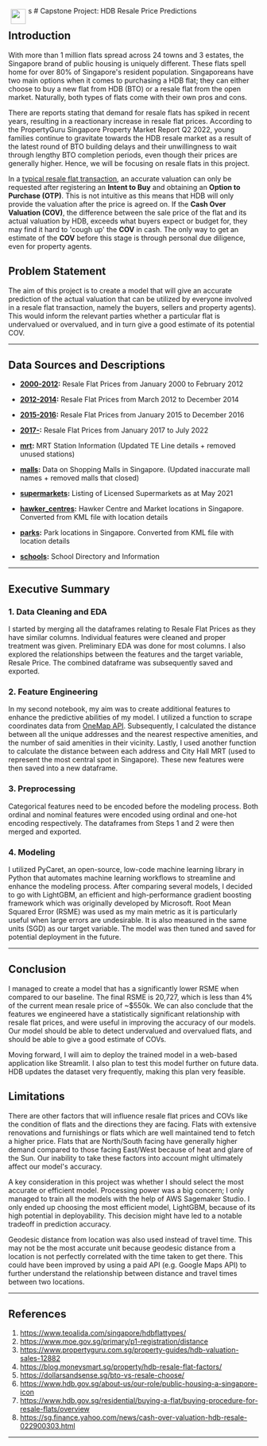 <img src="http://imgur.com/1ZcRyrc.png" style="float: left; margin: 5px; height: 30px">
s
# Capstone Project: HDB Resale Price Predictions

## Introduction

With more than 1 million flats spread across 24 towns and 3 estates, the Singapore brand of public housing is uniquely different. These flats spell home for over 80% of Singapore's resident population. Singaporeans have two main options when it comes to purchasing a HDB flat; they can either choose to buy a new flat from HDB (BTO) or a resale flat from the open market. Naturally, both types of flats come with their own pros and cons. 

There are reports stating that demand for resale flats has spiked in recent years, resulting in a reactionary increase in resale flat prices. According to the PropertyGuru Singapore Property Market Report Q2 2022, young families continue to gravitate towards the HDB resale market as a result of the latest round of BTO building delays and their unwillingness to wait through lengthy BTO completion periods, even though their prices are generally higher. Hence, we will be focusing on resale flats in this project.

In a [typical resale flat transaction](https://www.hdb.gov.sg/residential/buying-a-flat/buying-procedure-for-resale-flats/overview), an accurate valuation can only be requested after registering an **Intent to Buy** and obtaining an **Option to Purchase (OTP)**. This is not intuitive as this means that HDB will only provide the valuation after the price is agreed on. If the **Cash Over Valuation (COV)**, the difference between the sale price of the flat and its actual valuation by HDB, exceeds what buyers expect or budget for, they may find it hard to 'cough up' the **COV** in cash. The only way to get an estimate of the **COV** before this stage is through personal due diligence, even for property agents.

## Problem Statement

The aim of this project is to create a model that will give an accurate prediction of the actual valuation that can be utilized by everyone involved in a resale flat transaction, namely the buyers, sellers and property agents). This would inform the relevant parties whether a particular flat is undervalued or overvalued, and in turn give a good estimate of its potential COV.

---
## Data Sources and Descriptions

- **[2000-2012](https://data.gov.sg/dataset/resale-flat-prices?resource_id=8c00bf08-9124-479e-aeca-7cc411d884c4):** Resale Flat Prices from January 2000 to February 2012

- **[2012-2014](https://data.gov.sg/dataset/resale-flat-prices?resource_id=83b2fc37-ce8c-4df4-968b-370fd818138b):** Resale Flat Prices from March 2012 to December 2014

- **[2015-2016](https://data.gov.sg/dataset/resale-flat-prices?resource_id=1b702208-44bf-4829-b620-4615ee19b57c):** Resale Flat Prices from January 2015 to December 2016

- **[2017-](https://data.gov.sg/dataset/resale-flat-prices?resource_id=f1765b54-a209-4718-8d38-a39237f502b3):** Resale Flat Prices from January 2017 to July 2022

- **[mrt](https://github.com/hxchua/datadoubleconfirm/blob/master/datasets/mrtsg.csv):** MRT Station Information (Updated TE Line details + removed unused stations)

- **[malls](https://en.wikipedia.org/wiki/List_of_shopping_malls_in_Singapore):** Data on Shopping Malls in Singapore. (Updated inaccurate mall names + removed malls that closed)

- **[supermarkets](https://data.gov.sg/dataset/listing-of-licensed-supermarkets):** Listing of Licensed Supermarkets as at May 2021

- **[hawker_centres](https://data.gov.sg/dataset/hawker-centres):** Hawker Centre and Market locations in Singapore. Converted from KML file with location details

- **[parks](https://data.gov.sg/dataset/parks):** Park locations in Singapore. Converted from KML file with location details

- **[schools](https://data.gov.sg/dataset/school-directory-and-information):** School Directory and Information



---
## Executive Summary

### 1. Data Cleaning and EDA
I started by merging all the dataframes relating to Resale Flat Prices as they have similar columns. Individual features were cleaned and proper treatment was given. Preliminary EDA was done for most columns. I also explored the relationships between the features and the target variable, Resale Price. The combined dataframe was subsequently saved and exported.

### 2. Feature Engineering
In my second notebook, my aim was to create additional features to enhance the predictive abilities of my model. I utilized a function to scrape coordinates data from [OneMap API](https://www.onemap.gov.sg/docs/#onemap-rest-apis). Subsequently, I calculated the distance between all the unique addresses and the nearest respective amenities, and the number of said amenities in their vicinity. Lastly, I used another function to calculate the distance between each address and City Hall MRT (used to represent the most central spot in Singapore). These new features were then saved into a new dataframe.

### 3. Preprocessing
Categorical features need to be encoded before the modeling process. Both ordinal and nominal features were encoded using ordinal and one-hot encoding respectively. The dataframes from Steps 1 and 2 were then merged and exported.

### 4. Modeling
I utilized PyCaret, an open-source, low-code machine learning library in Python that automates machine learning workflows to streamline and enhance the modeling process.
After comparing several models, I decided to go with LightGBM, an efficient and high-performance gradient boosting framework which was originally developed by Microsoft.
Root Mean Squared Error (RSME) was used as my main metric as it is particularly useful when large errors are undesirable. It is also measured in the same units (SGD) as our target variable. The model was then tuned and saved for potential deployment in the future.

---
## Conclusion

I managed to create a model that has a significantly lower RSME when compared to our baseline. The final RSME is 20,727, which is less than 4% of the current mean resale price of ~$550k. We can also conclude that the features we engineered have a statistically significant relationship with resale flat prices, and were useful in improving the accuracy of our models. Our model should be able to detect undervalued and overvalued flats, and should be able to give a good estimate of COVs.

Moving forward, I will aim to deploy the trained model in a web-based application like Streamlit. I also plan to test this model further on future data. HDB updates the dataset very frequently, making this plan very feasible.

## Limitations

There are other factors that will influence resale flat prices and COVs like the condition of flats and the directions they are facing. Flats with extensive renovations and furnishings or flats which are well maintained tend to fetch a higher price. Flats that are North/South facing have generally higher demand compared to those facing East/West because of heat and glare of the Sun. Our inability to take these factors into account might ultimately affect our model's accuracy.

A key consideration in this project was whether I should select the most accurate or efficient model. Processing power was a big concern; I only managed to train all the models with the help of AWS Sagemaker Studio. I only ended up choosing the most efficient model, LightGBM, because of its high potential in deployability. This decision might have led to a notable tradeoff in prediction accuracy.

Geodesic distance from location was also used instead of travel time. This may not be the most accurate unit because geodesic distance from a location is not perfectly correlated with the time taken to get there. This could have been improved by using a paid API (e.g. Google Maps API) to further understand the relationship between distance and travel times between two locations.


---

## References
1. https://www.teoalida.com/singapore/hdbflattypes/
2. https://www.moe.gov.sg/primary/p1-registration/distance
3. https://www.propertyguru.com.sg/property-guides/hdb-valuation-sales-12882
4. https://blog.moneysmart.sg/property/hdb-resale-flat-factors/
5. https://dollarsandsense.sg/bto-vs-resale-choose/
6. https://www.hdb.gov.sg/about-us/our-role/public-housing-a-singapore-icon
7. https://www.hdb.gov.sg/residential/buying-a-flat/buying-procedure-for-resale-flats/overview
8. https://sg.finance.yahoo.com/news/cash-over-valuation-hdb-resale-022900303.html

---












